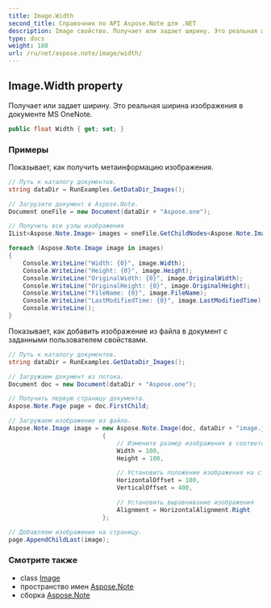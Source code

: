 ```yaml
---
title: Image.Width
second_title: Справочник по API Aspose.Note для .NET
description: Image свойство. Получает или задает ширину. Это реальная ширина изображения в документе MS OneNote.
type: docs
weight: 180
url: /ru/net/aspose.note/image/width/
---
```

## Image.Width property

Получает или задает ширину. Это реальная ширина изображения в документе MS OneNote.

```csharp
public float Width { get; set; }
```

### Примеры

Показывает, как получить метаинформацию изображения.

```csharp
// Путь к каталогу документов.
string dataDir = RunExamples.GetDataDir_Images();

// Загрузите документ в Aspose.Note.
Document oneFile = new Document(dataDir + "Aspose.one");

// Получить все узлы изображения
IList<Aspose.Note.Image> images = oneFile.GetChildNodes<Aspose.Note.Image>();

foreach (Aspose.Note.Image image in images)
{
    Console.WriteLine("Width: {0}", image.Width);
    Console.WriteLine("Height: {0}", image.Height);
    Console.WriteLine("OriginalWidth: {0}", image.OriginalWidth);
    Console.WriteLine("OriginalHeight: {0}", image.OriginalHeight);
    Console.WriteLine("FileName: {0}", image.FileName);
    Console.WriteLine("LastModifiedTime: {0}", image.LastModifiedTime);
    Console.WriteLine();
}
```

Показывает, как добавить изображение из файла в документ с заданными пользователем свойствами.

```csharp
// Путь к каталогу документов.
string dataDir = RunExamples.GetDataDir_Images();

// Загружаем документ из потока.
Document doc = new Document(dataDir + "Aspose.one");

// Получить первую страницу документа.
Aspose.Note.Page page = doc.FirstChild;

// Загружаем изображение из файла.
Aspose.Note.Image image = new Aspose.Note.Image(doc, dataDir + "image.jpg")
                          {
                              // Измените размер изображения в соответствии с вашими потребностями (необязательно).
                              Width = 100,
                              Height = 100,

                              // Установить положение изображения на странице (необязательно).
                              HorizontalOffset = 100,
                              VerticalOffset = 400,

                              // Установить выравнивание изображения
                              Alignment = HorizontalAlignment.Right
                          };

// Добавляем изображение на страницу.
page.AppendChildLast(image);
```

### Смотрите также

* class [Image](../)
* пространство имен [Aspose.Note](../../image/)
* сборка [Aspose.Note](../../../)


